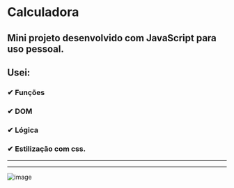 # Calculadora

## Mini projeto desenvolvido com JavaScript para uso pessoal.

## Usei:

### ✔ Funções <br>
### ✔ DOM <br>
### ✔ Lógica <br>
### ✔ Estilização com css. <br>

<hr>


<hr>

![image](https://user-images.githubusercontent.com/96630079/184262920-9ba2ccf3-e093-45f5-afc6-dc12b4873fa3.png)



